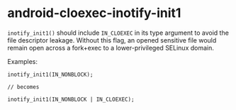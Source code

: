android-cloexec-inotify-init1
=============================

`inotify_init1()` should include `IN_CLOEXEC` in its type argument to
avoid the file descriptor leakage. Without this flag, an opened
sensitive file would remain open across a fork+exec to a
lower-privileged SELinux domain.

Examples:

    inotify_init1(IN_NONBLOCK);

    // becomes

    inotify_init1(IN_NONBLOCK | IN_CLOEXEC);
